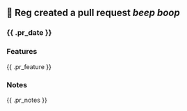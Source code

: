 
<h2>🤖 Reg created a pull request <em>beep boop</em></h2>

<h3>{{ .pr_date }}</h3>

<h3>Features</h3>

{{ .pr_feature }}

<h3>Notes</h3>

{{ .pr_notes }}
